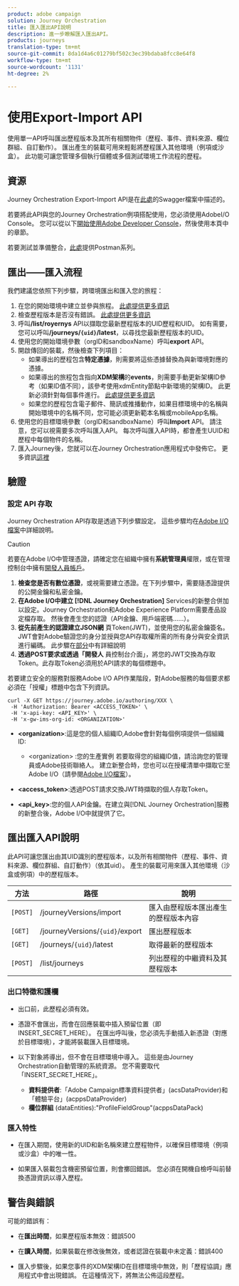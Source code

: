 ```yaml
---
product: adobe campaign
solution: Journey Orchestration
title: 匯入匯出API說明
description: 進一步瞭解匯入匯出API。
products: journeys
translation-type: tm+mt
source-git-commit: 8da1d4a6c01279bf502c3ec39bdaba8fcc8e64f8
workflow-type: tm+mt
source-wordcount: '1131'
ht-degree: 2%

---
```



# 使用Export-Import API

使用單一API呼叫匯出歷程版本及其所有相關物件（歷程、事件、資料來源、欄位群組、自訂動作）。 匯出產生的裝載可用來輕鬆將歷程匯入其他環境（例項或沙盒）。
此功能可讓您管理多個執行個體或多個測試環境工作流程的歷程。


## 資源

Journey Orchestration Export-Import API是在[此處](https://adobedocs.github.io/JourneyAPI/docs/)的Swagger檔案中描述的。

若要將此API與您的Journey Orchestration例項搭配使用，您必須使用AdobeI/O Console。 您可以從以下[開始使用Adobe Developer Console](https://www.adobe.io/apis/experienceplatform/console/docs.html#!AdobeDocs/adobeio-console/master/getting-started.md)，然後使用本頁中的章節。

若要測試並準備整合，[此處](https://raw.githubusercontent.com/AdobeDocs/JourneyAPI/master/postman-collections/Journey-Orchestration_Export-import-API_postman-collection.json)提供Postman系列。


## 匯出——匯入流程

我們建議您依照下列步驟，跨環境匯出和匯入您的旅程：

1. 在您的開始環境中建立並參與旅程。 [此處提供更多資訊](https://docs.adobe.com/content/help/zh-Hant/journeys/using/building-journeys/about-journey-building/journey.html)
1. 檢查歷程版本是否沒有錯誤。 [此處提供更多資訊](https://docs.adobe.com/content/help/en/journeys/using/building-journeys/testing-the-journey.html)
1. 呼叫&#x200B;**/list/royernys** API以擷取您最新歷程版本的UID歷程和UID。 如有需要，您可以呼叫&#x200B;**/journeys/`{uid}`/latest**，以尋找您最新歷程版本的UID。
1. 使用您的開始環境參數（orgID和sandboxName）呼叫&#x200B;**export** API。
1. 開啟傳回的裝載，然後檢查下列項目：
   * 如果導出的歷程包含&#x200B;**特定憑據**，則需要將這些憑據替換為與新環境對應的憑據。
   * 如果導出的旅程包含指向&#x200B;**XDM架構**&#x200B;的&#x200B;**events**，則需要手動更新架構ID參考（如果ID值不同），該參考使用xdmEntity節點中新環境的架構ID。 此更新必須針對每個事件進行。 [此處提供更多資訊](https://docs.adobe.com/content/help/en/journeys/using/events-journeys/experience-event-schema.html)
   * 如果您的歷程包含電子郵件、簡訊或推播動作，如果目標環境中的名稱與開始環境中的名稱不同，您可能必須更新範本名稱或mobileApp名稱。
1. 使用您的目標環境參數（orgID和sandboxName）呼叫&#x200B;**Import** API。 請注意，您可以視需要多次呼叫匯入API。 每次呼叫匯入API時，都會產生UUID和歷程中每個物件的名稱。
1. 匯入Journey後，您就可以在Journey Orchestration應用程式中發佈它。 更多資訊[這裡](https://docs.adobe.com/content/help/en/journeys/using/building-journeys/publishing-the-journey.html)


## 驗證

### 設定 API 存取

Journey Orchestration API存取是透過下列步驟設定。 這些步驟均在[Adobe I/O檔案](https://www.adobe.io/authentication/auth-methods.html#!AdobeDocs/adobeio-auth/master/AuthenticationOverview/ServiceAccountIntegration.md)中詳細說明。

>[!CAUTION]
>
>若要在Adobe I/O中管理憑證，請確定您在組織中擁有<b>系統管理員</b>權限，或在管理控制台中擁有[開發人員帳戶](https://helpx.adobe.com/enterprise/using/manage-developers.html)。

1. **檢查您是否有數位憑證**，或視需要建立憑證。在下列步驟中，需要隨憑證提供的公開金鑰和私密金鑰。
1. **在Adobe I/O中建立 [!DNL Journey Orchestration]** Services的新整合併加以設定。Journey Orchestration和Adobe Experience Platform需要產品設定檔存取。 然後會產生您的認證（API金鑰、用戶端密碼……）。
1. **從先前產生的認證建立JSON網** 頁Token(JWT)，並使用您的私密金鑰簽名。JWT會對Adobe驗證您的身分並授與您API存取權所需的所有身分與安全資訊進行編碼。 此步驟在[部分](https://www.adobe.io/authentication/auth-methods.html#!AdobeDocs/adobeio-auth/master/JWT/JWT.md)中有詳細說明
1. **透過POST要求或透過「開發人** 員控制台介面」，將您的JWT交換為存取Token。此存取Token必須用於API請求的每個標題中。

若要建立安全的服務對服務Adobe I/O API作業階段，對Adobe服務的每個要求都必須在「授權」標題中包含下列資訊。

```
curl -X GET https://journey.adobe.io/authoring/XXX \
 -H 'Authorization: Bearer <ACCESS_TOKEN>' \
 -H 'x-api-key: <API_KEY>' \
 -H 'x-gw-ims-org-id: <ORGANIZATION>'
```

* **&lt;organization>**:這是您的個人組織ID,Adobe會針對每個例項提供一個組織ID:

   * &lt;organization> :您的生產實例
   若要取得您的組織ID值，請洽詢您的管理員或Adobe技術聯絡人。 建立新整合時，您也可以在授權清單中擷取它至Adobe I/O（請參閱[Adobe I/O檔案](https://www.adobe.io/authentication.html)）。

* **&lt;access_token>**:透過POST請求交換JWT時擷取的個人存取Token。

* **&lt;api_key>**:您的個人API金鑰。在建立與[!DNL Journey Orchestration]服務的新整合後，Adobe I/O中就提供了它。



## 匯出匯入API說明

此API可讓您匯出由其UID識別的歷程版本，以及所有相關物件（歷程、事件、資料來源、欄位群組、自訂動作）（依其uid）。
產生的裝載可用來匯入其他環境（沙盒或例項）中的歷程版本。

| 方法 | 路徑 | 說明 |
|---|---|---|
| `[POST]` | /journeyVersions/import | 匯入由歷程版本匯出產生的歷程版本內容 |
| `[GET]` | /journeyVersions/`{uid}`/export | 匯出歷程版本 |
| `[GET]` | /journeys/`{uid}`/latest | 取得最新的歷程版本 |
| `[POST]` | /list/journeys | 列出歷程的中繼資料及其歷程版本 |


### 出口特徵和護欄

* 出口前，此歷程必須有效。

* 憑證不會匯出，而會在回應裝載中插入預留位置（即INSERT_SECRET_HERE）。
在匯出呼叫後，您必須先手動插入新憑證（對應於目標環境），才能將裝載匯入目標環境。

* 以下對象將導出，但不會在目標環境中導入。 這些是由Journey Orchestration自動管理的系統資源。 您不需要取代「INSERT_SECRET_HERE」。
   * **資料提供者**:「Adobe Campaign標準資料提供者」(acsDataProvider)和「體驗平台」(acppsDataProvider)
   * **欄位群組** (dataEntities):&quot;ProfileFieldGroup&quot;(acppsDataPack)



### 匯入特性

* 在匯入期間，使用新的UID和新名稱來建立歷程物件，以確保目標環境（例項或沙盒）中的唯一性。

* 如果匯入裝載包含機密預留位置，則會擲回錯誤。 您必須在開機自檢呼叫前替換憑證資訊以導入歷程。

## 警告與錯誤

可能的錯誤有：

* 在&#x200B;**匯出時間**，如果歷程版本無效：錯誤500

* 在&#x200B;**讀入時間**，如果裝載在修改後無效，或者認證在裝載中未定義：錯誤400

* 匯入步驟後，如果您事件的XDM架構ID在目標環境中無效，則「歷程協調」應用程式中會出現錯誤。 在這種情況下，將無法公佈這段歷程。